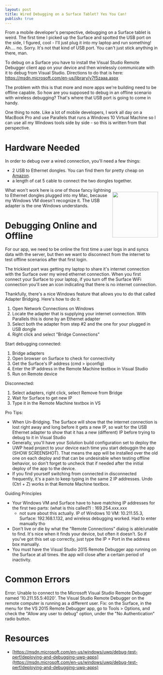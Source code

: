 ```yaml
---
layout: post
title: Wired Debugging on a Surface Tablet? Yes You Can!
publish: true
---
```


From a mobile developer's perspective, debugging on a Surface tablet is weird.  The first time I picked up the Surface and spotted the USB port on the side, I figured, cool - I'll just plug it into my laptop and run something!  Ah.... no.  Sorry.  It's not that kind of USB port.  You can't just stick anything in there, man.

To debug on a Surface you have to install the Visual Studio Remote Debugger client app on your device and then wirelessly communicate with it to debug from Visual Studio.  Directions to do that is here: https://msdn.microsoft.com/en-us/library/y7f5zaaa.aspx

The problem with this is that more and more apps we're building need to be offline capable.  So how are you supposed to debug in an offline scenario with wireless debugging?  That's where that USB port is going to come in handy. 

One thing to note. Like a lot of mobile developers, I work all day on a MacBook Pro and use Parallels that runs a Windows 10 Virtual Machine so I can use all my Windows tools side by side - so this is written from that perspective.

# Hardware Needed

In order to debug over a wired connection, you'll need a few things:

 - 2 USB to Ethernet dongles.  You can find them for pretty cheap on [Amazon](https://www.amazon.com/gp/product/B00ET4KHJ2/ref=oh_aui_detailpage_o08_s00?ie=UTF8&psc=1).
 - a length of cat 5 cable to connect the two dongles together.

<div>
    <p style="float: right;"><img src="{{site.baseurl}}/images/WiredSurfaceDebugging/thunderboldToEthernetAdapter.jpeg" width="150"></p>
    <p>What won't work here is one of those fancy lightning to Ethernet dongles plugged into my Mac, because my Windows VM doesn't recognize it.  The USB adapter is the one Windows understands.</p>
</div>
<!--<div>
    <p style="float: left;"><img src="{{site.baseurl}}/images/WiredSurfaceDebugging/WiredSetup.jpg" width="300px"></p>
    Connect the dongles together, and plug one into your laptop and other other into the Surface.
</div>-->


# Debugging Online and Offline

For our app, we need to be online the first time a user logs in and syncs data with the server, but then we want to disconnect from the internet to test offline scenarios after that first login. 

The trickiest part was getting my laptop to share it's internet connection with the Surface over my wired ethernet connection.  When you first connect your Surface to your laptop, if you turn off the Surface WiFi connection you'll see an icon indicating that there is no internet connection.  

Thankfully, there's a nice Windows feature that allows you to do that called Adapter Bridging.  Here's how to do it:

1. Open Network Connections on Windows
2. Locate the adapter that is supplying your internet connection. With Parallels this is done by an Ethernet adapter
3. Select both the adapter from step #2 and the one for your plugged in USB dongle
4. Right click and select "Bridge Connections"



Start debugging connected:

1. Bridge adapters
2. Open browser on Surface to check for connectivity
3. Get the Surface's IP address (cmd > ipconfig)
4. Enter the IP address in the Remote Machine textbox in Visual Studio
5. Run on Remote device

Disconnected:

1. Select adapters, right click, select Remove from Bridge
2. Wait for Surface to get new IP
3. Type it in the Remote Machine textbox in VS



Pro Tips:
- When Un-Bridging.  The Surface will show that the internet connection is lost right away and long before it gets a new IP, so wait for the USB Ethernet adapter to show that it has a new (different) IP before trying to debug to it in Visual Studio
- Generally, you'll have your Solution build configuration set to deploy the UWP head project to your device each time you start debuggin the app (SHOW SCREENSHOT). That means the app will be installed over the old one on each deploy and that can be undesirable when testing offline behavior, so don't forget to uncheck that if needed after the initial deploy of the app to the device.
- If you find yourself switching from connected in disconnected frequently, it's a pain to keep typing in the same 2 IP addresses. Undo (Ctrl + Z) works in that Remote Machine textbox.



Guiding Principles
 - Your Windows VM and Surface have to have matching IP addresses for the first two parts: (what is this called?) : 169.254.xxx.xxx
   - not sure about this actually.  IP of Windows 10 VM: 10.211.55.3, Surface: 192.168.1.132, and wireless debugging worked.  Had to enter manually tho
 - Don't live or die by what the "Remote Connections" dialog is able/unable to find. It's nice when it finds your device, but often it doesn't.  So if you've got this set up correctly, just type the IP + Port in the address box manually.
 - You must have the Visual Studio 2015 Remote Debugger app running on the Surface at all times.  the app will close after a certain period of inactivity.
 


# Common Errors

Error: Unable to connect to the Microsoft Visual Studio Remote Debugger named '10.211.55.5:4020'.  The Visual Studio Remote Debugger on the remote computer is running as a different user.
Fix: on the Surface, in the menu for the VS 2015 Remote Debugger app, go to Tools > Options, and check the "Allow any user to debug" option, under the "No Authentication" radio button.


# Resources
- [https://msdn.microsoft.com/en-us/windows/uwp/debug-test-perf/deploying-and-debugging-uwp-apps](https://msdn.microsoft.com/en-us/windows/uwp/debug-test-perf/deploying-and-debugging-uwp-apps)

